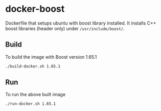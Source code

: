 # docker-boost

Dockerfile that setups ubuntu with boost library installed. It installs C++ boost libraries (header only) under `/usr/include/boost/`.


## Build
To build the image with Boost version 1.65.1

```bash
./build-docker.sh 1.65.1
```

## Run

To run the above built image

```bash
./run-docker.sh 1.65.1
```
